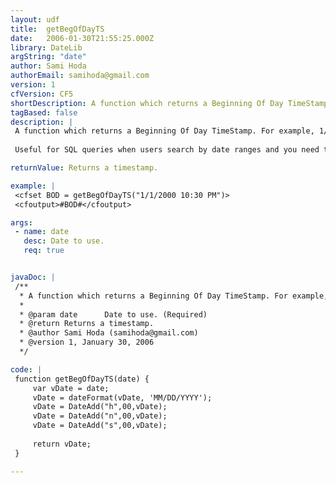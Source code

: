 ```yaml
---
layout: udf
title:  getBegOfDayTS
date:   2006-01-30T21:55:25.000Z
library: DateLib
argString: "date"
author: Sami Hoda
authorEmail: samihoda@gmail.com
version: 1
cfVersion: CF5
shortDescription: A function which returns a Beginning Of Day TimeStamp. For example, 1/1/2000 10&#58;30 PM returns {ts '2000-01-01 00&#58;00&#58;00'}.
tagBased: false
description: |
 A function which returns a Beginning Of Day TimeStamp. For example, 1/1/2000 10:30 PM returns {ts '2000-01-01 00:00:00'}.
 
 Useful for SQL queries when users search by date ranges and you need to include all values by the beginning of a certain date period.

returnValue: Returns a timestamp.

example: |
 <cfset BOD = getBegOfDayTS("1/1/2000 10:30 PM")>
 <cfoutput>#BOD#</cfoutput>

args:
 - name: date
   desc: Date to use.
   req: true


javaDoc: |
 /**
  * A function which returns a Beginning Of Day TimeStamp. For example, 1/1/2000 10:30 PM returns {ts '2000-01-01 00:00:00'}.
  * 
  * @param date      Date to use. (Required)
  * @return Returns a timestamp. 
  * @author Sami Hoda (samihoda@gmail.com) 
  * @version 1, January 30, 2006 
  */

code: |
 function getBegOfDayTS(date) {
     var vDate = date;    
     vDate = dateFormat(vDate, 'MM/DD/YYYY');
     vDate = DateAdd("h",00,vDate);
     vDate = DateAdd("n",00,vDate);
     vDate = DateAdd("s",00,vDate);
     
     return vDate;
 }

---
```


